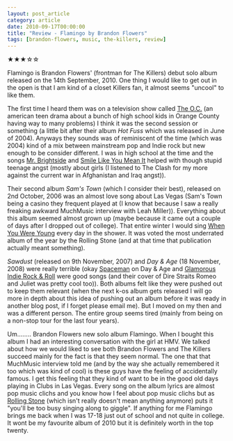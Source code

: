 ```yaml
---
layout: post_article
category: article
date: 2010-09-17T00:00:00
title: "Review - Flamingo by Brandon Flowers"
tags: [brandon-flowers, music, the-killers, review]
---
```


★★★☆☆

Flamingo is Brandon Flowers' (frontman for The Killers) debut solo album released on the 14th September, 2010. One thing I would like to get out in the open is that I am kind of a closet Killers fan, it almost seems "uncool" to like them.

The first time I heard them was on a television show called [The O.C.](http://en.wikipedia.org/wiki/The_O.C. "Wikipedia page for The O.C.") (an american teen drama about a bunch of high school kids in Orange County having way to many problems) I think it was the second session or something (a little bit after their album _Hot Fuss_ which was released in June of 2004). Anyways they sounds was of reminiscent of the time (which was 2004) kind of a mix between mainstream pop and Indie rock but new enough to be consider different. I was in high school at the time and the songs [Mr. Brightside](http://www.youtube.com/watch?v=gGdGFtwCNBE "YouTube music video of Mr. Brightside by The Killers") and [Smile Like You Mean It](http://www.youtube.com/watch?v=l1p_NHFd8jM "YouTube music video of Smile Like You Mean It by The Killers") helped with though stupid teenage angst (mostly about girls (I listened to The Clash for my more against the current war in Afghanistan and Iraq angst)).

Their second album _Sam's Town_ (which I consider their best), released on 2nd October, 2006 was an almost love song about Las Vegas (Sam's Town being a casino they frequent played at (I know that because I saw a really freaking awkward MuchMusic interview with Leah Miller)). Everything about this album seemed almost grown up (maybe because it came out a couple of days after I dropped out of college). That entire winter I would sing [When You Were Young](http://www.youtube.com/watch?v=ff0oWESdmH0&ob=av3e "YouTube music video of When You Were Young by The Killers") every day in the shower. It was voted the most underrated album of the year by the Rolling Stone (and at that time that publication actually meant something).

_Sawdust_ (released on 9th November, 2007) and _Day & Age_ (18 November, 2008) were really terrible (okay [Spaceman](http://www.youtube.com/watch?v=Hc16Y9fiCvQ) on Day & Age and [Glamorous Indie Rock & Roll](http://www.youtube.com/watch?v=ygfKqUgw5x4) were good songs (and their cover of Dire Straits Romeo and Juliet was pretty cool too)). Both albums felt like they were pushed out to keep them relevant (when the next k-os album gets released I will go more in depth about this idea of pushing out an album before it was ready in another blog post, if I forget please email me). But I moved on my then and was a different person. The entire group seems tired (mainly from being on a non-stop tour for the last four years).

Um........ Brandon Flowers new solo album Flamingo. When I bought this album I had an interesting conversation with the girl at HMV. We talked about how we would liked to see both Brandon Flowers and The Killers succeed mainly for the fact is that they seem normal. The one that that MuchMusic interview told me (and by the way she actually remembered it too which was kind of cool) is these guys have the feeling of accidentally famous. I get this feeling that they kind of want to be in the good old days playing in Clubs in Las Vegas. Every song on the album lyrics are almost pop music clichs and you know how I feel about pop music clichs but as [Rolling Stone](http://www.rollingstone.com/music/reviews/album/17385/196896 "Rolling Stone review of Flamingo - Brandon Flowers by Jody Rosen") (which isn't really doesn't mean anything anymore) puts it "you'll be too busy singing along to giggle". If anything for me Flamingo brings me back when I was 17-18 just out of school and not quite in college. It wont be my favourite album of 2010 but it is definitely worth in the top twenty.
